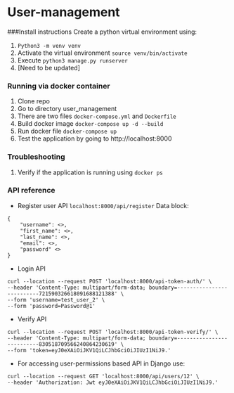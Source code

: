 # User-management

###Install instructions
Create a python virtual environment using:
1. `Python3 -m venv venv`
2. Activate the virtual environment `source venv/bin/activate`
3. Execute `python3 manage.py runserver`
4. [Need to be updated]

### Running via docker container
1. Clone repo
2. Go to directory user_management
3. There are two files `docker-compose.yml` and `Dockerfile`
4. Build docker image `docker-compose up -d --build`
5. Run docker file `docker-compose up`
6. Test the application by going to http://localhost:8000


### Troubleshooting
1. Verify if the application is running using `docker ps`


### API reference
- Register user API
`localhost:8000/api/register`
Data block:
```
{ 
    "username": <>,
    "first_name": <>,
    "last_name": <>,
    "email": <>,
    "password" <>
}
```

- Login API
```
curl --location --request POST 'localhost:8000/api-token-auth/' \
--header 'Content-Type: multipart/form-data; boundary=--------------------------721590326618091688121388' \
--form 'username=test_user_2' \
--form 'password=Password@1'
```

- Verify API

```
curl --location --request POST 'localhost:8000/api-token-verify/' \
--header 'Content-Type: multipart/form-data; boundary=--------------------------830518709566240864230619' \
--form 'token=eyJ0eXAiOiJKV1QiLCJhbGciOiJIUzI1NiJ9.'
```

- For accessing user-permissions based API in Django use:
```
curl --location --request GET 'localhost:8000/api/users/12' \
--header 'Authorization: Jwt eyJ0eXAiOiJKV1QiLCJhbGciOiJIUzI1NiJ9.'
```

